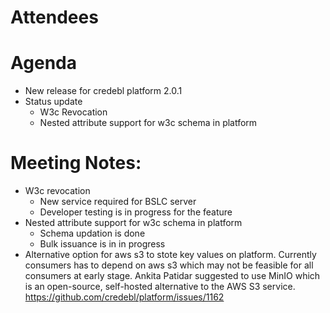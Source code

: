 # Attendees

# Agenda
* New release for credebl platform 2.0.1
* Status update
  - W3c Revocation
  - Nested attribute support for w3c schema in platform


# Meeting Notes:
- W3c revocation
  - New service required for BSLC server
  - Developer testing is in progress for the feature
- Nested attribute support for w3c schema in platform
  - Schema updation is done
  - Bulk issuance is in in progress
- Alternative option for aws s3 to stote key values on platform. Currently consumers has to depend on aws s3 which may not be feasible for all consumers at early stage. Ankita Patidar suggested to use MinIO which is an open-source, self-hosted alternative to the AWS S3 service.
https://github.com/credebl/platform/issues/1162 